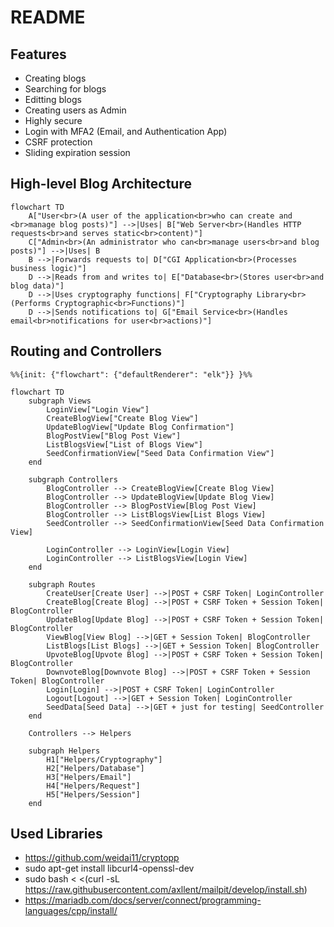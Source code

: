 # README

## Features

- Creating blogs
- Searching for blogs
- Editting blogs
- Creating users as Admin
- Highly secure
- Login with MFA2 (Email, and Authentication App)
- CSRF protection
- Sliding expiration session

## High-level Blog Architecture

```mermaid
flowchart TD
    A["User<br>(A user of the application<br>who can create and <br>manage blog posts)"] -->|Uses| B["Web Server<br>(Handles HTTP requests<br>and serves static<br>content)"]
    C["Admin<br>(An administrator who can<br>manage users<br>and blog posts)"] -->|Uses| B
    B -->|Forwards requests to| D["CGI Application<br>(Processes business logic)"]
    D -->|Reads from and writes to| E["Database<br>(Stores user<br>and blog data)"]
    D -->|Uses cryptography functions| F["Cryptography Library<br>(Performs Cryptographic<br>Functions)"]
    D -->|Sends notifications to| G["Email Service<br>(Handles email<br>notifications for user<br>actions)"]
```

## Routing and Controllers
```mermaid
%%{init: {"flowchart": {"defaultRenderer": "elk"}} }%%

flowchart TD
    subgraph Views
        LoginView["Login View"]
        CreateBlogView["Create Blog View"]
        UpdateBlogView["Update Blog Confirmation"]
        BlogPostView["Blog Post View"]
        ListBlogsView["List of Blogs View"]
        SeedConfirmationView["Seed Data Confirmation View"]
    end

    subgraph Controllers
        BlogController --> CreateBlogView[Create Blog View]
        BlogController --> UpdateBlogView[Update Blog View]
        BlogController --> BlogPostView[Blog Post View]
        BlogController --> ListBlogsView[List Blogs View]
        SeedController --> SeedConfirmationView[Seed Data Confirmation View]

        LoginController --> LoginView[Login View]
        LoginController --> ListBlogsView[Login View]
    end

    subgraph Routes
        CreateUser[Create User] -->|POST + CSRF Token| LoginController
        CreateBlog[Create Blog] -->|POST + CSRF Token + Session Token| BlogController
        UpdateBlog[Update Blog] -->|POST + CSRF Token + Session Token| BlogController
        ViewBlog[View Blog] -->|GET + Session Token| BlogController
        ListBlogs[List Blogs] -->|GET + Session Token| BlogController
        UpvoteBlog[Upvote Blog] -->|POST + CSRF Token + Session Token| BlogController
        DownvoteBlog[Downvote Blog] -->|POST + CSRF Token + Session Token| BlogController
        Login[Login] -->|POST + CSRF Token| LoginController
        Logout[Logout] -->|GET + Session Token| LoginController
        SeedData[Seed Data] -->|GET + just for testing| SeedController
    end

    Controllers --> Helpers

    subgraph Helpers
        H1["Helpers/Cryptography"]
        H2["Helpers/Database"]
        H3["Helpers/Email"]
        H4["Helpers/Request"]
        H5["Helpers/Session"]
    end

```

## Used Libraries

- https://github.com/weidai11/cryptopp
- sudo apt-get install libcurl4-openssl-dev
- sudo bash < <(curl -sL https://raw.githubusercontent.com/axllent/mailpit/develop/install.sh)
- https://mariadb.com/docs/server/connect/programming-languages/cpp/install/

